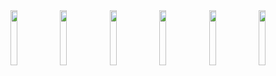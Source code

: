 <div align="center">
    <img src="https://media.giphy.com/media/8i3TBPbIdebwWf5IU9/giphy.gif" width="15%">
    <img src="https://media.giphy.com/media/KyBcIBbY4AOgXlO1VT/source.gif" width="15%">
    <img src="https://giphy.com/gifs/jack-cullen-pixel-skate-art-8i3TBPbIdebwWf5IU9" width="15%">
    <img src="https://media.giphy.com/media/KyBcIBbY4AOgXlO1VT/source.gif" width="15%">
    <img src="https://media.giphy.com/media/KyBcIBbY4AOgXlO1VT/source.gif" width="15%">
    <img src="https://media.giphy.com/media/KyBcIBbY4AOgXlO1VT/source.gif" width="15%">
</div>
